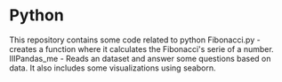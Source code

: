 # Python
This repository contains some code related to python
Fibonacci.py - creates a function where it calculates the Fibonacci's serie of a number.
IIIPandas_me - Reads an dataset and answer some questions based on data. It also includes some visualizations using seaborn. 
